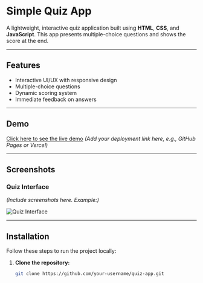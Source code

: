 
# Simple Quiz App

A lightweight, interactive quiz application built using **HTML**, **CSS**, and **JavaScript**. This app presents multiple-choice questions and shows the score at the end.

---

## Features

- Interactive UI/UX with responsive design
- Multiple-choice questions
- Dynamic scoring system
- Immediate feedback on answers

---

## Demo

[Click here to see the live demo](#) *(Add your deployment link here, e.g., GitHub Pages or Vercel)*

---

## Screenshots

### Quiz Interface
*(Include screenshots here. Example:)*

![Quiz Interface](path-to-screenshot.png)

---

## Installation

Follow these steps to run the project locally:

1. **Clone the repository:**
   ```bash
   git clone https://github.com/your-username/quiz-app.git
